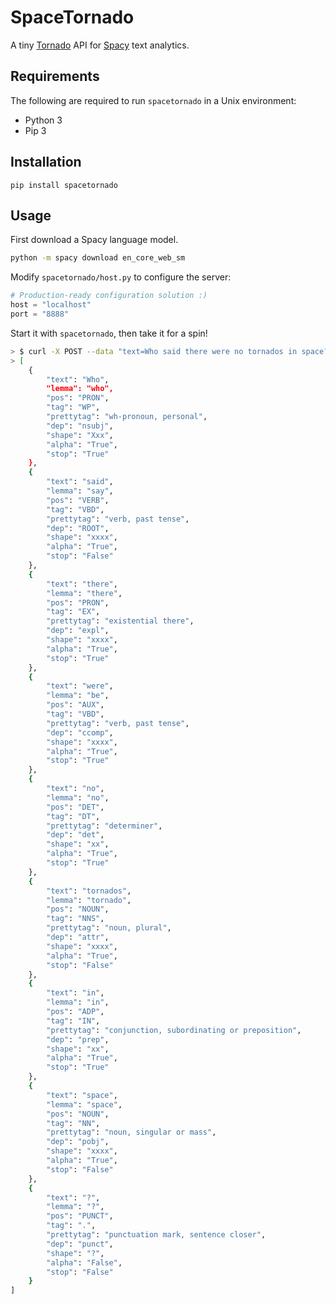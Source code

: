 # SpaceTornado

A tiny [Tornado](https://www.tornadoweb.org/en/stable/) API for [Spacy](https://spacy.io/) text analytics.

## Requirements

The following are required to run `spacetornado` in a Unix environment:

- Python 3
- Pip 3

## Installation

`pip install spacetornado`

## Usage

First download a Spacy language model.

```bash
python -m spacy download en_core_web_sm
```

Modify `spacetornado/host.py` to configure the server:

```python
# Production-ready configuration solution :)
host = "localhost"
port = "8888"
```

Start it with `spacetornado`, then take it for a spin!

```bash
> $ curl -X POST --data "text=Who said there were no tornados in space?" http://localhost:8888/tokens
> [
    {
        "text": "Who",
        "lemma": "who",
        "pos": "PRON",
        "tag": "WP",
        "prettytag": "wh-pronoun, personal",
        "dep": "nsubj",
        "shape": "Xxx",
        "alpha": "True",
        "stop": "True"
    },
    {
        "text": "said",
        "lemma": "say",
        "pos": "VERB",
        "tag": "VBD",
        "prettytag": "verb, past tense",
        "dep": "ROOT",
        "shape": "xxxx",
        "alpha": "True",
        "stop": "False"
    },
    {
        "text": "there",
        "lemma": "there",
        "pos": "PRON",
        "tag": "EX",
        "prettytag": "existential there",
        "dep": "expl",
        "shape": "xxxx",
        "alpha": "True",
        "stop": "True"
    },
    {
        "text": "were",
        "lemma": "be",
        "pos": "AUX",
        "tag": "VBD",
        "prettytag": "verb, past tense",
        "dep": "ccomp",
        "shape": "xxxx",
        "alpha": "True",
        "stop": "True"
    },
    {
        "text": "no",
        "lemma": "no",
        "pos": "DET",
        "tag": "DT",
        "prettytag": "determiner",
        "dep": "det",
        "shape": "xx",
        "alpha": "True",
        "stop": "True"
    },
    {
        "text": "tornados",
        "lemma": "tornado",
        "pos": "NOUN",
        "tag": "NNS",
        "prettytag": "noun, plural",
        "dep": "attr",
        "shape": "xxxx",
        "alpha": "True",
        "stop": "False"
    },
    {
        "text": "in",
        "lemma": "in",
        "pos": "ADP",
        "tag": "IN",
        "prettytag": "conjunction, subordinating or preposition",
        "dep": "prep",
        "shape": "xx",
        "alpha": "True",
        "stop": "True"
    },
    {
        "text": "space",
        "lemma": "space",
        "pos": "NOUN",
        "tag": "NN",
        "prettytag": "noun, singular or mass",
        "dep": "pobj",
        "shape": "xxxx",
        "alpha": "True",
        "stop": "False"
    },
    {
        "text": "?",
        "lemma": "?",
        "pos": "PUNCT",
        "tag": ".",
        "prettytag": "punctuation mark, sentence closer",
        "dep": "punct",
        "shape": "?",
        "alpha": "False",
        "stop": "False"
    }
]
```
